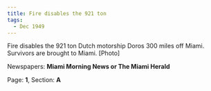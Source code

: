 ```yaml
---  
title: Fire disables the 921 ton  
tags:  
  - Dec 1949  
---  
```

  
Fire disables the 921 ton Dutch motorship Doros 300 miles off Miami. Survivors are brought to Miami. [Photo]  
  
Newspapers: **Miami Morning News or The Miami Herald**  
  
Page: **1**, Section: **A** 
